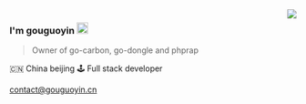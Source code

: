 <img align="right" src="https://github-readme-stats.vercel.app/api?username=gouguoyin&show_icons=true&icon_color=805AD5&text_color=718096&bg_color=ffffff&hide_title=true" />

### I'm gouguoyin <img src="https://emoji.slack-edge.com/T014NFWNW8J/hyper/02a58f18dc8f04f1.gif" width="20" />


> Owner of go-carbon, go-dongle and phprap

🇨🇳 China beijing 🕹 Full stack developer

[contact@gouguoyin.cn](mailto:contact@gouguoyin.cn)
